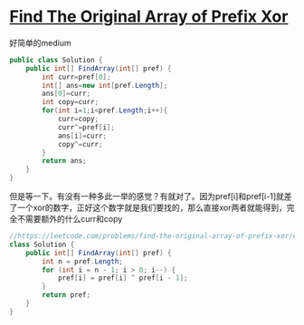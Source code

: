 # [Find The Original Array of Prefix Xor](https://leetcode.com/problems/find-the-original-array-of-prefix-xor)

好简单的medium
```c#
public class Solution {
    public int[] FindArray(int[] pref) {
        int curr=pref[0];
        int[] ans=new int[pref.Length];
        ans[0]=curr;
        int copy=curr;
        for(int i=1;i<pref.Length;i++){
            curr=copy;
            curr^=pref[i];
            ans[i]=curr;
            copy^=curr;
        }
        return ans;
    }
}
```
但是等一下。有没有一种多此一举的感觉？有就对了。因为pref[i]和pref[i-1]就差了一个xor的数字，正好这个数字就是我们要找的，那么直接xor两者就能得到，完全不需要额外的什么curr和copy
```c#
//https://leetcode.com/problems/find-the-original-array-of-prefix-xor/editorial
class Solution {
    public int[] FindArray(int[] pref) {
        int n = pref.Length;
        for (int i = n - 1; i > 0; i--) {
            pref[i] = pref[i] ^ pref[i - 1];
        }
        return pref;
    }
}
```